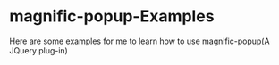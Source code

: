 # magnific-popup-Examples
Here are some examples for me to learn how to use magnific-popup(A JQuery plug-in)
